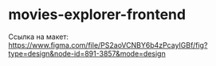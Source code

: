 # movies-explorer-frontend  

Ссылка на макет:  
https://www.figma.com/file/PS2aoVCNBY6b4zPcayIGBf/fig?type=design&node-id=891-3857&mode=design
